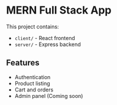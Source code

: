 # MERN Full Stack App

This project contains:

- `client/` - React frontend
- `server/` - Express backend

## Features

- Authentication
- Product listing
- Cart and orders
- Admin panel (Coming soon)
